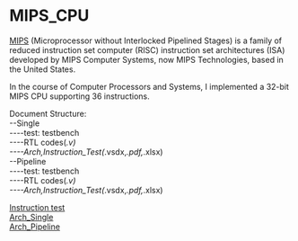 # MIPS_CPU
[MIPS](https://en.wikipedia.org/wiki/MIPS_architecture) (Microprocessor without Interlocked Pipelined Stages) is a family of reduced instruction set computer (RISC) instruction set architectures (ISA) developed by MIPS Computer Systems, now MIPS Technologies, based in the United States.  

In the course of Computer Processors and Systems, I implemented a 32-bit MIPS CPU supporting 36 instructions.  

Document Structure:  
--Single  
----test: testbench  
----RTL codes(*.v)  
----Arch,Instruction_Test(*.vsdx,*.pdf,*.xlsx)  
--Pipeline  
----test: testbench  
----RTL codes(*.v)  
----Arch,Instruction_Test(*.vsdx,*.pdf,*.xlsx)  

[Instruction test](https://github.com/LStrying/MIPS_CPU/blob/main/Pipeline/Instruction%20Test.pdf)  
[Arch_Single](https://github.com/LStrying/MIPS_CPU/blob/main/Single/Arch_Single.pdf)  
[Arch_Pipeline](https://github.com/LStrying/MIPS_CPU/blob/main/Pipeline/Arch_Pipeline.pdf)  


